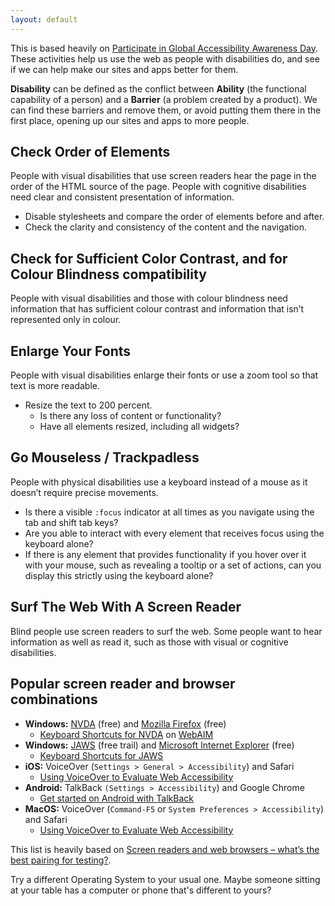 ```yaml
---
layout: default
---
```


This is based heavily on [Participate in Global Accessibility Awareness Day](http://www.globalaccessibilityawarenessday.org/participate.html). These activities help us use the web as people with disabilities do, and see if we can help make our sites and apps better for them.

**Disability** can be defined as the conflict between **Ability** (the functional capability of a person) and a **Barrier** (a problem created by a product). We can find these barriers and remove them, or avoid putting them there in the first place, opening up our sites and apps to more people.

## Check Order of Elements

People with visual disabilities that use screen readers hear the page in the order of the HTML source of the page. People with cognitive disabilities need clear and consistent presentation of information.

* Disable stylesheets and compare the order of elements before and after.
* Check the clarity and consistency of the content and the navigation.

## Check for Sufficient Color Contrast, and for Colour Blindness compatibility

People with visual disabilities and those with colour blindness need information that has sufficient colour contrast and information that isn’t represented only in colour.

## Enlarge Your Fonts

People with visual disabilities enlarge their fonts or use a zoom tool so that text is more readable.

* Resize the text to 200 percent.
    * Is there any loss of content or functionality?
    * Have all elements resized, including all widgets?

## Go Mouseless / Trackpadless

People with physical disabilities use a keyboard instead of a mouse as it doesn’t require precise movements.

* Is there a visible `:focus` indicator at all times as you navigate using the tab and shift tab keys?
* Are you able to interact with every element that receives focus using the keyboard alone?
* If there is any element that provides functionality if you hover over it with your mouse, such as revealing a tooltip or a set of actions, can you display this strictly using the keyboard alone?

## Surf The Web With A Screen Reader

Blind people use screen readers to surf the web. Some people want to hear information as well as read it, such as those with visual or cognitive disabilities.

## Popular screen reader and browser combinations

- **Windows:** [NVDA](https://www.nvaccess.org/) (free) and [Mozilla Firefox](https://www.mozilla.org/en-GB/firefox/new/) (free)
    -  [Keyboard Shortcuts for NVDA](http://webaim.org/resources/shortcuts/nvda) on [WebAIM](http://webaim.org/)
- **Windows:** [JAWS](http://www.freedomscientific.com/Downloads/JAWS) (free trail) and [Microsoft Internet Explorer](https://www.microsoft.com/en-za/download/internet-explorer.aspx) (free)
    - [Keyboard Shortcuts for JAWS](http://webaim.org/resources/shortcuts/jaws)
- **iOS:** VoiceOver (`Settings > General > Accessibility`) and Safari
    - [Using VoiceOver to Evaluate Web Accessibility](http://webaim.org/articles/voiceover/)
- **Android:** TalkBack `(Settings > Accessibility`) and Google Chrome
    - [Get started on Android with TalkBack](https://support.google.com/accessibility/android/answer/6283677?hl=en)
- **MacOS:** VoiceOver (`Command-F5` or `System Preferences > Accessibility`) and Safari
    - [Using VoiceOver to Evaluate Web Accessibility](http://webaim.org/articles/voiceover/)

This list is heavily based on [Screen readers and web browsers – what’s the best pairing for testing?](http://hollier.info/browserpairing/).

Try a different Operating System to your usual one. Maybe someone sitting at your table has a computer or phone that's different to yours?
